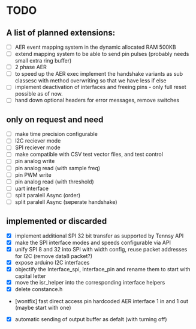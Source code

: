 # TODO 
## A list of planned extensions:


- [ ] AER event mapping system in the dynamic allocated RAM 500KB
- [ ] extend mapping system to be able to send pin pulses (probably needs small extra ring buffer)
- [ ] 2 phase AER
- [ ] to speed up the AER exec implement the handshake variants as sub classesc with method overwriting so that we have less if else
- [ ] implement deactivation of interfaces and freeing pins - only full reset possible as of now.
- [ ] hand down optional headers for error messages, remove switches

## only on request and need

 - [ ] make time precision configurable
 - [ ] I2C reciever mode
 - [ ] SPI reciever mode
 - [ ] make compatible with CSV test vector files, and test control
 - [ ] pin analog write
 - [ ] pin analog read (with sample freq)
 - [ ] pin PWM write
 - [ ] pin analog read (with threshold)
 - [ ] uart interface
 - [ ] split paralell Async (order)
 - [ ] split paralell Async (seperate handshake)

 ## implemented or discarded

 - [x] implement additional SPI 32 bit transfer as supported by Tennsy API
 - [x] make the SPI interface modes and speeds configurable via API
 - [x] unify SPI 8 and 32 into SPI with width config, reuse packet addresses for I2C (remove data8 packet?)
 - [x] expose arduino I2C interfaces
 - [x] objectify the Interface_spi, Interface_pin and rename them to start with capital letter
 - [x] move the isr_helper into the corresponding interface helpers
 - [x] delete constance.h 
 - [wontfix] fast direct access pin hardcoded AER interface 1 in and 1 out (maybe start with one)
 - [x] automatic sending of output buffer as defalt (with turning off)